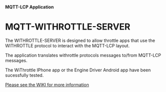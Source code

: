 #### MQTT-LCP Application

# MQTT-WITHROTTLE-SERVER

The WITHROTTLE-SERVER is designed to allow throttle apps that use the WITHROTTLE protocol to interact with the MQTT-LCP layout.

The application translates withrottle protocols messages to/from MQTT-LCP messages.

The WiThrottle IPhone app or the Engine Driver Android app
have been sucessfully tested.


[Please see the WIKI for more information](https://github.com/rphughespa/mqtt-lcp/wiki)
